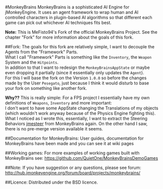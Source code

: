 #MonkeyBrains
MonkeyBrains is a sophisticated AI Engine for jMonkeyEngine. It uses an agent framework to wrap human and AI controlled characters in plugin-based AI algorithms so that different each game can pick out whichever AI techniques fits best.

**Note:** This is MeFisto94's Fork of the official MonkeyBrains Project. See the chapter "Fork" for more information about the goals of this fork.

##Fork:
The goals for this fork are relatively simple, I want to decouple the Agents from the "Framework" Parts.  
What I call "Framework" Parts is something like the `Inventory`, the `Weapon` System and the `Hitpoints`.  
In addition to that I want to redesign the `MonkeyBrainsAppState` or maybe even dropping it partially (since it essentially only updates the `Agent`).  
For this I will base the fork on the Version `1.0.0` so before the changes made by the User `Pesegato`, just because I think it would disturb to base your fork on something like another fork.

**Why??**
This is really simple: For a FPS project I essentially have my own definitions of `Weapons`, `Inventory` and more important:  
I don't want to have some AppState changing the Translations of my objects (which wouldn't work anyway because of the Physics Engine fighting this).  
What I noticed as I wrote this, essentially, I want to extract the Steering Behaviors [jmesteer](jmesteer.bdevel.org) from MonkeyBrains again.
On the other hand I saw, there is no pre-merge version available it seems.

##Documentation for MonkeyBrains:
User guides, documentation for MonkeyBrains have been made and you can see it at wiki pages

##Working games:
For more examples of working games built with MonkeyBrains see:
https://github.com/QuietOne/MonkeyBrainsDemoGames

##Note:
If you have suggestion or any questions, please see forum:
http://hub.jmonkeyengine.org/forum/board/projects/monkeybrains/

##Licence:
Distributed under the BSD licence.
